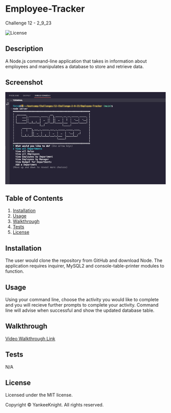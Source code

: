 # Employee-Tracker
Challenge 12 - 2_9_23

![License](https://img.shields.io/badge/license-MIT-blue.svg)

## Description
A Node.js command-line application that takes in information about employees and manipulates a database to store and retrieve data.

## Screenshot
![Screenshot](./assets/images/module12screenshot.png)

## Table of Contents
1. [Installation](#installation)
2. [Usage](#usage)
3. [Walkthrough](#walkthrough)
4. [Tests](#tests)
5. [License](#license)

## Installation
The user would clone the repository from GitHub and download Node. The application requires inquirer, MySQL2 and console-table-printer modules to function.

## Usage
Using your command line, choose the activity you would like to complete and you will recieve further prompts to complete your activity. Command line will advise when successful and show the updated database table.

## Walkthrough
[Video Walkthrough Link](https://drive.google.com/file/d/14a8OyqrL1yTz0lcOzibFEf7nHMMMiOzc/view?usp=share_link)

## Tests
N/A

## License

Licensed under the MIT license.

Copyright © YankeeKnight. All rights reserved.